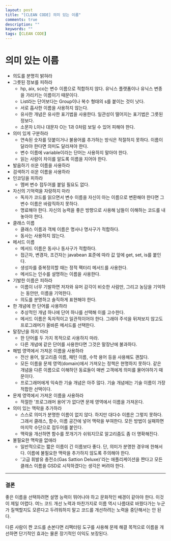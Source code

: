 ```yaml
---
layout: post
title: "[CLEAN CODE] 의미 있는 이름"
comments: true
description: ""
keywords: ""
tags: [CLEAN CODE]
---
```


# 의미 있는 이름
* 의도를 분명히 밝혀라
* 그릇된 정보를 피하라
  * hp, aix, sco는 변수 이름으로 적합하지 않다. 유닉스 플랫폼이나 유닉스 변종을 가리키는 이름이기 때문이다.
  * List라는 단어보다는 Group이나 복수 형태의 s를 붙이는 것이 낫다.
  * 서로 흡사한 이름을 사용하지 않는다.
  * 유사한 개념은 유사한 표기법을 사용한다. 일관성이 떨어지는 표기법은 그릇된 정보다.
  * 소문자 L이나 대문자 O는 1과 0처럼 보일 수 있어 피해야 한다.
* 의미 있게 구분하라
  * 연속된 숫자를 덧붙이거나 불용어를 추가하는 방식은 적절하지 못하다. 이름이 달라야 한다면 의미도 달라져야 한다.
  * 변수 이름에 variable이라는 단어는 사용하지 말아야 한다.
  * 읽는 사람이 차이를 알도록 이름을 지어야 한다.
* 발음하기 쉬운 이름을 사용하라
* 검색하기 쉬운 이름을 사용하라
* 인코딩을 피하라
  * 멤버 변수 접두어를 붙일 필요도 없다.
* 자신의 기억력을 자랑하지 마라
  * 독자가 코드를 읽으면서 변수 이름을 자신이 아는 이름으로 변환해야 한다면 그 변수 이름은 바람직하지 못하다.
  * 명료해야 한다. 자신의 능력을 좋은 방향으로 사용해 남들이 이해하는 코드를 내놓아야 한다.
* 클래스 이름
  * 클래스 이름과 객체 이름은 명사나 명사구가 적합하다.
  * 동사는 사용하지 않는다.
* 메서드 이름
  * 메서드 이름은 동사나 동사구가 적합하다.
  * 접근자, 변경자, 조건자는 javabean 표준에 따라 값 앞에 get, set, is를 붙인다.
  * 생성자를 중복정의할 때는 정적 팩터리 메서드를 사용한다.
  * 메서드는 인수를 설명하는 이름을 사용한다.
* 기발한 이름은 피하라
  * 이름이 너무 기발하면 저자와 유머 감각이 비슷한 사람만, 그리고 농담을 기억하는 동안만, 이름을 기억한다.
  * 의도를 분명하고 솔직하게 표현해야 한다.
* 한 개념에 한 단어를 사용하라
  * 추상적인 개념 하나에 단어 하나를 선택해 이를 고수한다.
  * 메서드 이름은 독자적이고 일관적이어야 한다. 그래야 주석을 뒤져보지 않고도 프로그래머가 올바른 메서드를 선택한다.
* 말장난을 하지 마라
  * 한 단어를 두 가지 목적으로 사용하지 마라.
  * 다른 개념에 같은 단어를 사용한다면 그것은 말장난에 불과하다.
* 해법 영역에서 가져온 이름을 사용하라
  * 전산 용어, 알고리즘 이름, 패턴 이름, 수학 용어 등을 사용해도 괜찮다.
  * 모든 이름을 문제 영역(domain)에서 가져오는 정책은 현명하지 못하다. 같은 개념을 다른 이름으로 이해하던 동료들이 매번 고객에게 의미를 물어야하기 때문이다.
  * 프로그래머에게 익숙한 기술 개념은 아주 많다. 기술 개념에는 기술 이름이 가장 적합한 선택이다.
* 문제 영역에서 가져온 이름을 사용하라
  * 적절한 '프로그래머 용어'가 없다면 문제 영역에서 이름을 가져온다.
* 의미 있는 맥락을 추가하라
  * 스스로 의미가 분명한 이름이 없지 않다. 하지만 대다수 이름은 그렇지 못하다. 그래서 클래스, 함수, 이름 공간에 넣어 맥락을 부여한다. 모든 방법이 실패하면 마지막 수단으로 접두어를 붙인다.
  * 맥락을 개선하면 함수를 쪼개기가 쉬워지므로 알고리즘도 좀 더 명확해진다.
* 불필요한 맥락을 없애라
  * 일반적으로는 짧은 이름이 긴 이름보다 좋다. 단, 의미가 분명한 경우에 한해서다. 이름에 불필요한 맥락을 추가하지 않도록 주의해야 한다.
  * '고급 휘발유 충전소(Gas Sattion Deluxe)'라는 애플리케이션을 짠다고 모든 클래스 이름을 GSD로 시작하겠다는 생각은 버려야 한다.
<hr/>

### 결론
좋은 이름을 선택하려면 설명 능력이 뛰어나야 하고 문화적인 배경이 같아야 한다. 이것이 제일 어렵다. 여느 코드 개선 노력과 마찬가지로 이름 역시 나름대로 바꿨다가는 누군가 질책할지도 모른다고 두려워하지 말고 코드를 개선하려는 노력을 중단해서는 안 된다.

다른 사람이 짠 코드를 손본다면 리팩터링 도구를 사용해 문제 해결 목적으로 이름을 개선하면 단기적인 효과는 물론 장기적인 이익도 보장된다.
